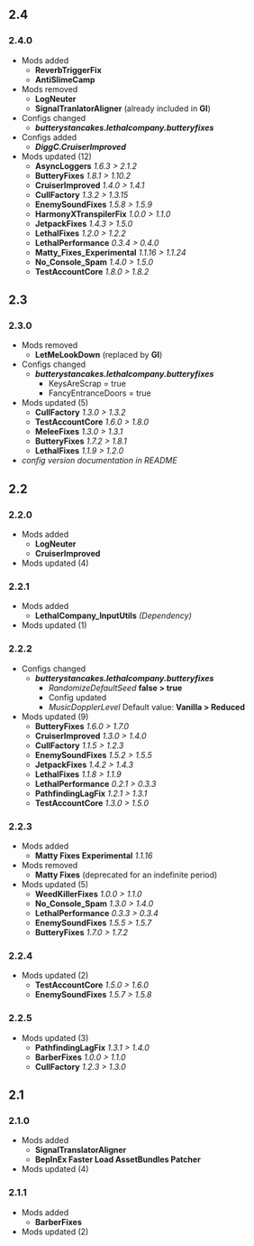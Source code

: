 ## 2.4
### 2.4.0
- Mods added
  - **ReverbTriggerFix**
  - **AntiSlimeCamp**
- Mods removed
  - **LogNeuter**
  - **SignalTranlatorAligner** (already included in **GI**)
- Configs changed
  - _**butterystancakes.lethalcompany.butteryfixes**_
- Configs added
  - _**DiggC.CruiserImproved**_
- Mods updated (12)
  - **AsyncLoggers** _1.6.3 > 2.1.2_
  - **ButteryFixes** _1.8.1 > 1.10.2_
  - **CruiserImproved** _1.4.0 > 1.4.1_
  - **CullFactory** _1.3.2 > 1.3.15_
  - **EnemySoundFixes** _1.5.8 > 1.5.9_
  - **HarmonyXTranspilerFix** _1.0.0 > 1.1.0_
  - **JetpackFixes** _1.4.3 > 1.5.0_
  - **LethalFixes** _1.2.0 > 1.2.2_
  - **LethalPerformance** _0.3.4 > 0.4.0_
  - **Matty_Fixes_Experimental** _1.1.16 > 1.1.24_
  - **No_Console_Spam** _1.4.0 > 1.5.0_
  - **TestAccountCore** _1.8.0 > 1.8.2_

## 2.3
### 2.3.0
- Mods removed
  - **LetMeLookDown** (replaced by **GI**)
- Configs changed
  - _**butterystancakes.lethalcompany.butteryfixes**_
    - KeysAreScrap = true
    - FancyEntranceDoors = true
- Mods updated (5)
  - **CullFactory** _1.3.0 > 1.3.2_
  - **TestAccountCore** _1.6.0 > 1.8.0_
  - **MeleeFixes** _1.3.0 > 1.3.1_
  - **ButteryFixes** _1.7.2 > 1.8.1_
  - **LethalFixes** _1.1.9 > 1.2.0_
- _config version documentation in README_

## 2.2
### 2.2.0
- Mods added
  - **LogNeuter**
  - **CruiserImproved**
- Mods updated (4)
### 2.2.1
- Mods added
  - **LethalCompany_InputUtils** _(Dependency)_
- Mods updated (1)
### 2.2.2
- Configs changed
  - _**butterystancakes.lethalcompany.butteryfixes**_
    - _RandomizeDefaultSeed_ **false > true**
    - Config updated
    - _MusicDopplerLevel_ Default value: **Vanilla > Reduced**
- Mods updated (9)
  - **ButteryFixes** _1.6.0 > 1.7.0_
  - **CruiserImproved** _1.3.0 > 1.4.0_
  - **CullFactory** _1.1.5 > 1.2.3_
  - **EnemySoundFixes** _1.5.2 > 1.5.5_
  - **JetpackFixes** _1.4.2 > 1.4.3_
  - **LethalFixes** _1.1.8 > 1.1.9_
  - **LethalPerformance** _0.2.1 > 0.3.3_
  - **PathfindingLagFix** _1.2.1 > 1.3.1_
  - **TestAccountCore** _1.3.0 > 1.5.0_
### 2.2.3
- Mods added
  - **Matty Fixes Experimental** _1.1.16_
- Mods removed
  - **Matty Fixes** (deprecated for an indefinite period)
- Mods updated (5)
  - **WeedKillerFixes** _1.0.0 > 1.1.0_
  - **No_Console_Spam** _1.3.0 > 1.4.0_
  - **LethalPerformance** _0.3.3 > 0.3.4_
  - **EnemySoundFixes** _1.5.5 > 1.5.7_
  - **ButteryFixes** _1.7.0 > 1.7.2_
### 2.2.4
- Mods updated (2)
  - **TestAccountCore** _1.5.0 > 1.6.0_
  - **EnemySoundFixes** _1.5.7 > 1.5.8_
### 2.2.5
- Mods updated (3)
  - **PathfindingLagFix** _1.3.1 > 1.4.0_
  - **BarberFixes** _1.0.0 > 1.1.0_
  - **CullFactory** _1.2.3 > 1.3.0_

## 2.1
### 2.1.0
- Mods added
  - **SignalTranslatorAligner**
  - **BepInEx Faster Load AssetBundles Patcher**
- Mods updated (4)
### 2.1.1
- Mods added
  - **BarberFixes**
- Mods updated (2)